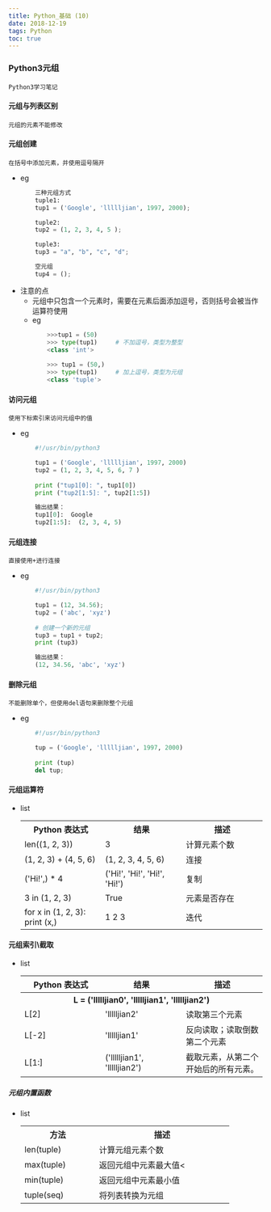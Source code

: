 ```yaml
---
title: Python_基础 (10)
date: 2018-12-19
tags: Python
toc: true
---
```


### Python3元组
    Python3学习笔记

<!-- more -->

#### 元组与列表区别
    元组的元素不能修改

#### 元组创建
    在括号中添加元素，并使用逗号隔开
- eg
    ```python
        三种元组方式
        tuple1:
        tup1 = ('Google', 'llllljian', 1997, 2000);

        tuple2:
        tup2 = (1, 2, 3, 4, 5 );

        tuple3:
        tup3 = "a", "b", "c", "d";

        空元组
        tup4 = ();
    ```
- 注意的点
    * 元组中只包含一个元素时，需要在元素后面添加逗号，否则括号会被当作运算符使用
    * eg
        ```python
            >>>tup1 = (50)
            >>> type(tup1)     # 不加逗号，类型为整型
            <class 'int'>
            
            >>> tup1 = (50,)
            >>> type(tup1)     # 加上逗号，类型为元组
            <class 'tuple'>
        ```
        
#### 访问元组
    使用下标索引来访问元组中的值
- eg
    ```python
        #!/usr/bin/python3
 
        tup1 = ('Google', 'llllljian', 1997, 2000)
        tup2 = (1, 2, 3, 4, 5, 6, 7 )
        
        print ("tup1[0]: ", tup1[0])
        print ("tup2[1:5]: ", tup2[1:5])

        输出结果：
        tup1[0]:  Google
        tup2[1:5]:  (2, 3, 4, 5)
    ```

#### 元组连接
    直接使用+进行连接
- eg
    ```python
        #!/usr/bin/python3
 
        tup1 = (12, 34.56);
        tup2 = ('abc', 'xyz')
        
        # 创建一个新的元组
        tup3 = tup1 + tup2;
        print (tup3)

        输出结果：
        (12, 34.56, 'abc', 'xyz')
    ```

#### 删除元组
    不能删除单个，但使用del语句来删除整个元组
- eg
    ```python
        #!/usr/bin/python3
 
        tup = ('Google', 'llllljian', 1997, 2000)
        
        print (tup)
        del tup;
    ```

#### 元组运算符
- list
    <table class="reference"><tbody><tr><th style="width:33%">Python 表达式</th><th style="width:33%">结果</th><th style="width:33%"> 描述</th></tr><tr><td>len((1, 2, 3))</td><td>3</td><td>计算元素个数</td></tr><tr><td>(1, 2, 3) + (4, 5, 6)</td><td>(1, 2, 3, 4, 5, 6)</td><td>连接</td></tr><tr><td>('Hi!',) * 4</td><td>('Hi!', 'Hi!', 'Hi!', 'Hi!')</td><td>复制</td></tr><tr><td>3 in (1, 2, 3)</td><td>True</td><td>元素是否存在</td></tr><tr><td>for x in (1, 2, 3): print (x,)</td><td>1 2 3</td><td>迭代</td></tr></tbody></table>


#### 元组索引\截取
- list
    <table class="reference"><tbody><tr><th style="width:33%">Python 表达式</th><th style="width:33%">结果</th><th style="width:33%"> 描述</th></tr><tr><th colspan="3">L = ('llllljian0', 'llllljian1', 'llllljian2')</th></tr><tr><td>L[2]</td><td>'llllljian2'</td><td>读取第三个元素</td></tr><tr><td>L[-2]</td><td>'llllljian1'</td><td>反向读取；读取倒数第二个元素</td></tr><tr><td>L[1:]</td><td>('llllljian1', 'llllljian2')</td><td>截取元素，从第二个开始后的所有元素。</td></tr></tbody></table>

##### 元组内置函数
- list
    <table class="reference"><tbody><tr><th style="width:25%">方法</th><th style="width:45%">描述</th></tr><tr><td>len(tuple)</td><td>计算元组元素个数</td></tr><tr><td>max(tuple)</td><td>返回元组中元素最大值<</td></tr><tr><td>min(tuple)</td><td>返回元组中元素最小值</td></tr><tr><td>tuple(seq)</td><td>将列表转换为元组</td></tr></tbody></table>


